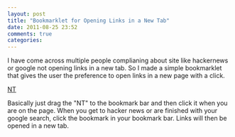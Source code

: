 ```yaml
---
layout: post
title: "Bookmarklet for Opening Links in a New Tab"
date: 2011-08-25 23:52
comments: true
categories: 
---
```


I have come across multiple people complianing about site like hackernews or google not opening links in a new tab. So I made a simple bookmarklet that gives the user the preference to open links in a new page with a click.

<a href="javascript:(function (){if(document.getElementsByTagName('a')){anchors = document.getElementsByTagName('a');for(var i = 0;  i < anchors.length; i++){anchors[i].setAttribute('target', 'blank') ;}}}());">NT</a>

Basically just drag the "NT" to the bookmark bar and then click it when you are on the page. When you get to hacker news or are finished with your google search, click the bookmark in your bookmark bar. Links will then be opened in a new tab.
